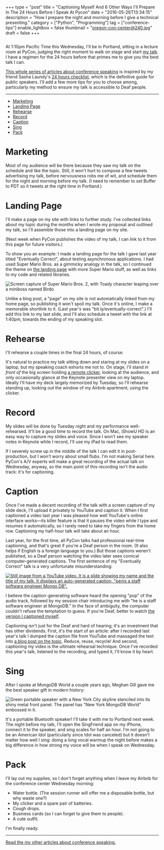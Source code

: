 +++
type = "post"
title = "Captioning Myself And 6 Other Ways I'll Prepare In The 24 Hours Before I Speak At Pycon"
date = "2016-05-26T13:34:15"
description = "How I prepare the night and morning before I give a technical presenting."
category = ["Python", "Programming"]
tag = ["conference-tips"]
enable_lightbox = false
thumbnail = "oregon-con-center@240.jpg"
draft = false
+++

<p><a href="https://en.wikipedia.org/wiki/File:Oregon_Convention_Center_Dusk_1_(edit).jpg"><img alt="" src="oregon-con-center.jpg" /></a></p>
<p>At 1:10pm Pacific Time this Wednesday, I'll be in Portland, sitting in a lecture room at PyCon, judging the right moment to walk on stage and start <a href="https://us.pycon.org/2016/schedule/presentation/1668/">my talk</a>. I have a regimen for the 24 hours before that primes me to give you the best talk I can.</p>
<p><a href="https://emptysqua.re/blog/tag/conference-tips/">This whole series of articles about conference speaking</a> is inspired by my friend Sasha Laundy's <a href="http://blog.sashalaundy.com/blog/2015/02/23/how-i-prep-in-the-24-hours-before-a-conference-talk/">24 hours checklist</a>, which is the definitive guide for public speakers. I'll add a few more tips for you to choose among, particularly my method to ensure my talk is accessible to Deaf people.</p>
<hr />
<div class="toc">
<ul>
<li><a href="#marketing">Marketing</a></li>
<li><a href="#landing-page">Landing Page</a></li>
<li><a href="#rehearse">Rehearse</a></li>
<li><a href="#record">Record</a></li>
<li><a href="#caption">Caption</a></li>
<li><a href="#sing">Sing</a></li>
<li><a href="#pack">Pack</a></li>
</ul>
</div>
<h1 id="marketing">Marketing</h1>
<p>Most of my audience will be there because they saw my talk on the schedule and like the topic. Still, it won't hurt to compose a few tweets advertising my talk, before nervousness robs me of wit, and schedule them for the night and morning before my talk. (I need to remember to set Buffer to PDT so it tweets at the right time in Portland.)</p>
<h1 id="landing-page">Landing Page</h1>
<p>I'll make a page on my site with links to further study. I've collected links about my topic during the months when I wrote my proposal and outlined my talk, so I'll assemble those into a landing page on my site.</p>
<p>(Next week when PyCon publishes the video of my talk, I can link to it from this page for future visitors.)</p>
<p>To show you an example: I made a landing page for the talk I gave last year titled "Eventually Correct", about testing asynchronous applications. I had used Super Mario Bros. as a gimmicky analogy in the talk, so I continued the theme on <a href="https://emptysqua.re/blog/eventually-correct-links/">the landing page</a> with more Super Mario stuff, as well as links to my code and related libraries.</p>
<p><img alt="Screen capture of Super Mario Bros. 2, with Toady character leaping over a miniboss named Birdo" src="https://emptysqua.re/blog/eventually-correct-links/toad-vs-birdo.jpg" /></p>
<p>Unlike a blog post, a "page" on my site is not automatically linked from my home page, so publishing it won't spoil my talk. Once it's online, I make a memorable shortlink to it. (Last year's was "bit.ly/eventually-correct".) I'll add this link to my last slide, and I'll also schedule a tweet with the link at 1:40pm, towards the ending of my speaking slot.</p>
<h1 id="rehearse">Rehearse</h1>
<p>I'll rehearse a couple times in the final 24 hours, of course.</p>
<p>It's natural to practice my talk sitting down and staring at my slides on a laptop, but my speaking coach exhorts me not to. On stage, I'll stand <em>in front of</em> the big screen holding <a href="http://www.kensington.com/us/us/4492/k33374usa/presenter-remote-red-laser-presenter">a remote clicker</a>, looking at the audience, and only occasionally glance at the Keynote presenter view on my laptop. Ideally I'll have my deck largely memorized by Tuesday, so I'll rehearse standing up, looking out the window of my Airbnb apartment, using the clicker.</p>
<h1 id="record">Record</h1>
<p>My slides will be done by Tuesday night and my performance well-rehearsed. It'll be a good time to record the talk. On Mac, iShowU HD is an easy way to capture my slides and voice. Since I won't see my speaker notes in Keynote while I record, I'll use my iPad to read them.</p>
<p>If I severely screw up in the middle of the talk I can edit it in post-production, but I won't worry about small flubs. I'm not making Serial here. PyCon's A/V experts will make a great recording of the actual talk on Wednesday, anyway, so the main point of this recording isn't the audio track: it's for captioning.</p>
<h1 id="caption">Caption</h1>
<p>Once I've made a decent recording of the talk with a screen capture of my slide deck, I'll upload it privately to YouTube and caption it. When I first captioned a video last year I was pleased how well YouTube's online interface works&mdash;its killer feature is that it pauses the video while I type and resumes it automatically, so I rarely need to take my fingers from the home row. Captioning my half-hour talk will take about an hour.</p>
<p>Last year, for the first time, all PyCon talks had professional real-time captioning, and that's great if you're a Deaf person in the room. (It also helps if English is a foreign language to you.) But those captions weren't published, so a Deaf person watching the video later sees comical computer-generated captions. The first sentence of my "Eventually Correct" talk is a very unfortunate misunderstanding:</p>
<p><a href="https://www.youtube.com/watch?v=GpvCSkxLiZo"><img alt="Still image from a YouTube video. It is a slide showing my name and the title of my talk. It displays an auto-generated caption, &quot;penis a staff software engineer Mongo DB&quot;." src="auto-caption.jpg" /></a></p>
<p>I believe the caption-generating software heard the opening "pop" of the audio track, followed by my session chair introducing me with "he is a staff software engineer at MongoDB." In the face of ambiguity, the computer couldn't refuse the temptation to guess. If you're Deaf, better to watch <a href="https://emptysqua.re/blog/screencast-of-eventually-correct-async-testing-with-tornado/">the version I captioned myself</a>.</p>
<p>Captioning isn't just for the Deaf and hard of hearing; it's an investment that has other dividends. First, it's the start of an article: after I recorded last year's talk I dumped the caption file from YouTube and massaged the text into <a href="https://emptysqua.re/blog/eventually-correct-async-testing-tornado/">a blog post on the topic</a>. Reduce, reuse, recycle! And second, captioning my video is the ultimate rehearsal technique. Once I've recorded this year's talk, listened to the recording, and typed it, I'll know it by heart.</p>
<h1 id="sing">Sing</h1>
<p>After I spoke at MongoDB World a couple years ago, Meghan Gill gave me the best speaker gift in modern history:</p>
<p><img alt="Green portable speaker with a New York City skyline stenciled into its shiny metal front panel. The panel has &quot;New York MongoDB World&quot; embossed in it." src="bluetooth-speaker.jpg" /></p>
<p>It's a portable Bluetooth speaker! I'll take it with me to Portland next week. The night before my talk, I'll open the SingFriend app on my iPhone, connect it to the speaker, and sing scales for half an hour. I'm not going to be an American Idol (particularly since Idol was canceled) but it doesn't matter how well I sing: doing a long vocal warmup the night before makes a big difference in how strong my voice will be when I speak on Wednesday.</p>
<h1 id="pack">Pack</h1>
<p>I'll lay out my supplies, so I don't forget anything when I leave my Airbnb for the conference center Wednesday morning:</p>
<ul>
<li>Water bottle. (The session runner will offer me a disposable bottle, but why waste one?)</li>
<li>My clicker and a spare pair of batteries.</li>
<li>Cough drops.</li>
<li>Business cards (so I can forget to give them to people).</li>
<li>A cute outfit.</li>
</ul>
<p>I'm finally ready.</p>
<hr />
<p><a href="https://emptysqua.re/blog/tag/conference-tips/">Read the my other articles about conference speaking.</a></p>
